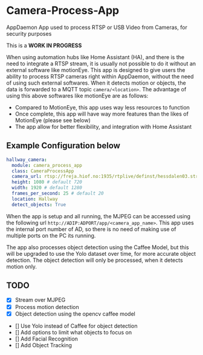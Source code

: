 # Camera-Process-App
AppDaemon App used to process RTSP or USB Video from Cameras, for security purposes

This is a <b>WORK IN PROGRESS</b>

When using automation hubs like Home Assistant (HA), and there is the need to integrate a RTSP stream, it is usually not possible to do it without an external software like motionEye. This app is designed to give users the ability to process RTSP cameras right within AppDaemon, without the need of using such external softwares. When it detects motion or objects, the data is forwarded to a MQTT topic `camera/<location>`. The advantage of using this above softwares like motionEye are as follows:
- Compared to MotionEye, this app uses way less resources to function
- Once complete, this app will have way more features than the likes of MotionEye (please see below)
- The app allow for better flexibility, and integration with Home Assistant

## Example Configuration below
```yaml
hallway_camera:
  module: camera_process_app
  class: CameraProcessApp
  camera_url: rtsp://freja.hiof.no:1935/rtplive/definst/hessdalen03.stream
  height: 1080 # default 720
  width: 1920 # default 1280
  frames_per_second: 25 # default 20
  location: Hallway
  detect_objects: True
```

When the app is setup and all running, the MJPEG can be accessed using the following url `http://ADIP:ADPORT/app/<camera_app_name>`. This app uses the internal port number of AD, so there is no need of making use of multiple ports on the PC its running. 

The app also processes object detection using the Caffee Model, but this will be upgraded to use the Yolo dataset over time, for more accurate object detection. The object detection will only be processed, when it detects motion only.

## TODO
* [x] Stream over MJPEG
* [x] Process motion detection
* [x] Object detection using the opencv caffee model
* [] Use Yolo instead of Caffee for object detection
* [] Add options to limit what objects to focus on
* [] Add Facial Recognition
* [] Add Object Tracking
